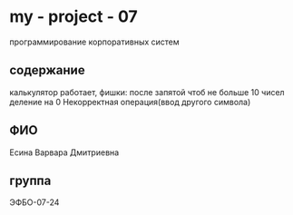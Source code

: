 # my - project - 07
программирование корпоративных систем 

## содержание
калькулятор работает, фишки: 
после запятой чтоб не больше 10
 чисел деление на 0
Некорректная операция(ввод другого символа)


## ФИО
Есина Варвара Дмитриевна

## группа
ЭФБО-07-24


